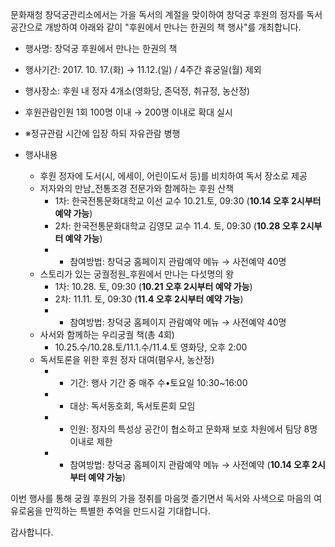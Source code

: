 문화재청 창덕궁관리소에서는 가을 독서의 계절을 맞이하여 창덕궁 후원의 정자를 독서공간으로 개방하여 아래와 같이 "후원에서 만나는 한권의 책 행사"를 개최합니다.

- 행사명: 창덕궁 후원에서 만나는 한권의 책
- 행사기간: 2017. 10. 17.(화) → 11.12.(일) / 4주간 휴궁일(월) 제외
- 행사장소: 후원 내 정자 4개소(영화당, 존덕정, 취규정, 농산정)
- 후원관람인원 1회 100명 이내 → 200명 이내로 확대 실시
- ※정규관람 시간에 입장 하되 자유관람 병행

- 행사내용
  - 후원 정자에 도서(시, 에세이, 어린이도서 등)를 비치하여 독서 장소로 제공
  - 저자와의 만남_전통조경 전문가와 함께하는 후원 산책
    - 1차: 한국전통문화대학교 이선 교수 10.21.토, 09:30 (**10.14 오후 2시부터 예약 가능**)
    - 2차: 한국전통문화대학교 김영모 교수 11.4. 토, 09:30 (**10.28 오후 2시부터 예약 가능**)
    - * 참여방법: 창덕궁 홈페이지 관람예약 메뉴 → 사전예약 40명
  - 스토리가 있는 궁궐정원_후원에서 만나는 다섯명의 왕
    - 1차: 10.28. 토, 09:30 (**10.21 오후 2시부터 예약 가능**)
    - 2차: 11.11. 토, 09:30 (**11.4 오후 2시부터 예약 가능**)
    - * 참여방법: 창덕궁 홈페이지 관람예약 메뉴 → 사전예약 40명
  - 사서와 함께하는 우리궁궐 책(총 4회)
    - 10.25.수/10.28.토/11.1.수/11.4.토 영화당, 오후 2:00
  - 독서토론을 위한 후원 정자 대여(폄우사, 농산정)
    - * 기간: 행사 기간 중 매주 수•토요일 10:30~16:00
    - * 대상: 독서동호회, 독서토론회 모임
    - * 인원: 정자의 특성상 공간이 협소하고 문화재 보호 차원에서 팀당 8명 이내로 제한
    - * 참여방법: 창덕궁 홈페이지 관람예약 메뉴 → 사전예약 (**10.14 오후 2시부터 예약 가능**)

이번 행사를 통해 궁궐 후원의 가을 정취를 마음껏 즐기면서 독서와 사색으로 마음의 여유로움을 만끽하는 특별한 추억을 만드시길 기대합니다.

감사합니다.